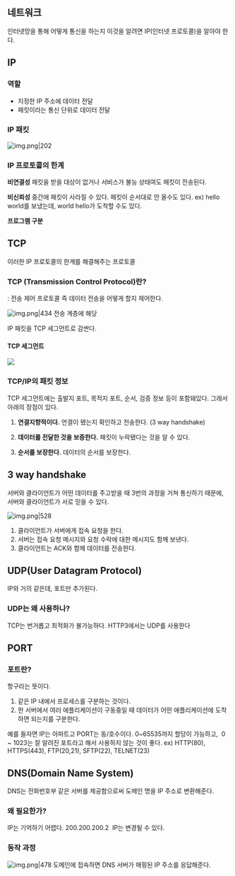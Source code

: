 ## 네트워크
인터넷망을 통해 어떻게 통신을 하는지
이것을 알려면 IP(인터넷 프로토콜)을 알아야 한다.

## IP

### 역할
- 지정한 IP 주소에 데이터 전달
- 패킷이라는 통신 단위로 데이터 전달

### IP 패킷
![img.png|202](https://blog.kakaocdn.net/dn/ctjfmD/btsCiv4mn9y/iQ1tJ99pL4Gf7gF8kSKN7k/img.png)

### IP 프로토콜의 한계

**비연결성**
패킷을 받을 대상이 없거나 서비스가 불능 상태여도 패킷이 전송된다.

**비신뢰성**
중간애 패킷이 사라질 수 있다.
패킷이 순서대로 안 올수도 있다. ex) hello world를 보냈는데, world hello가 도착할 수도 있다.

**프로그램 구분**

## TCP
이러한 IP 프로토콜의 한계를 해결해주는 프로토콜

### TCP (Transmission Control Protocol)란?
: 전송 제어 프로토콜
즉 데이터 전송을 어떻게 할지 제어한다.

![img.png|434](https://blog.kakaocdn.net/dn/z4s6X/btsCks65XsP/scVtddQaekQzd9UWBykXR0/img.png)
전송 계층에 해당

IP 패킷을 TCP 세그먼트로 감싼다.

#### TCP 세그먼트
![](https://blog.kakaocdn.net/dn/q1UQn/btsCkszjwsl/0N7adbFyxkuDaVlpwQZRwK/img.png)

### TCP/IP의 패킷 정보
TCP 세그먼트에는 출발지 포트, 목적지 포트, 순서, 검증 정보 등이 포함돼있다.
그래서 아래의 장점이 있다.

1. **연결지향적이다.**
연결이 됐는지 확인하고 전송한다. (3 way handshake)

2. **데이터를 전달한 것을 보증한다.**
패킷이 누락됐다는 것을 알 수 있다.

3. **순서를 보장한다.**
데이터의 순서를 보장한다. 

## 3 way handshake
서버와 클라이언트가 어떤 데이터를 주고받을 때 3번의 과정을 거쳐 통신하기 때문에,
서버와 클라이언트가 서로 믿을 수 있다.

![img.png|528](https://blog.kakaocdn.net/dn/y8Vdq/btsCnFYY5Ji/re9BOZt7J6dnSwDkJXc8Rk/img.png)

1. 클라이언트가 서버에게 접속 요청을 한다.
2. 서버는 접속 요청 메시지와 요청 수락에 대한 메시지도 함께 보낸다.
3. 클라이언트는 ACK와 함께 데이터를 전송한다.

## UDP(User Datagram Protocol)
IP와 거의 같은데, 포트만 추가된다.
### UDP는 왜 사용하나?
TCP는 번거롭고 최적화가 불가능하다.
HTTP3에서는 UDP를 사용한다

## PORT

### 포트란?
항구라는 뜻이다.

1. 같은 IP 내에서 프로세스를 구분하는 것이다.
2. 한 서버에서 여러 애플리케이션이 구동중일 때 데이터가 어떤 애플리케이션에 도착하면 되는지를 구분한다.

예를 들자면 IP는 아파트고 PORT는 동/호수이다.
0~65535까지 할당이 가능하고, 
0 ~ 1023는 잘 알려진 포트라고 해서 사용하지 않는 것이 좋다.
ex) HTTP(80), HTTPS(443), FTP(20,21), SFTP(22), TELNET(23)

## DNS(Domain Name System)
DNS는 전화번호부 같은 서버를 제공함으로써 도메인 명을 IP 주소로 변환해준다.

### 왜 필요한가?
IP는 기억하기 어렵다. 200.200.200.2 
IP는 변경될 수 있다.

### 동작 과정
![img.png|478](https://blog.kakaocdn.net/dn/eHo5Ux/btsCgYZ4xEa/coJX4iQtNGR9o8BDhPW7lk/img.png)
도메인에 접속하면 DNS 서버가 매핑된 IP 주소를 응답해준다.